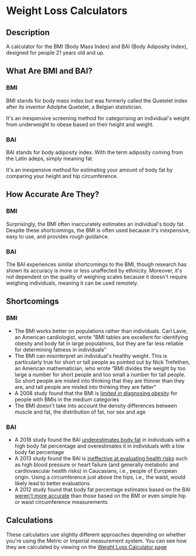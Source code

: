 # Weight Loss Calculators

## Description
A calculator for the BMI (Body Mass Index) and BAI (Body Adiposity Index), designed for people 21 years old and up.

## What Are BMI and BAI?
### BMI
BMI stands for body mass index but was formerly called the Quetelet index after its inventor Adolphe Quetelet, a Belgian statistician.

It's an inexpensive screening method for categorising an individual's weight from underweight to obese based on their height and weight.

### BAI
BAI stands for body adiposity index. With the term adiposity coming from the Latin adeps, simply meaning fat.

It's an inexpensive method for estimating your amount of body fat by comparing your height and hip circumference.

## How Accurate Are They?
### BMI
Surprisingly, the BMI often inaccurately estimates an individual's body fat. Despite these shortcomings, the BMI is often used because it's inexpensive, easy to use, and provides rough guidance.

### BAI
The BAI experiences similar shortcomings to the BMI, though research has shown its accuracy is more or less unaffected by ethnicity. Moreover, it's not dependent on the quality of weighing scales because it doesn't require weighing individuals, meaning it can be used remotely.

## Shortcomings
### BMI
- The BMI works better on populations rather than individuals. Carl Lavie, an American cardiologist, wrote “BMI tables are excellent for identifying obesity and body fat in large populations, but they are far less reliable for determining fatness in individuals”
- The BMI can misinterpret an individual's healthy weight. This is particularly true for short or tall people as pointed out by Nick Trefethen, an American mathematician, who wrote “BMI divides the weight by too large a number for short people and too small a number for tall people. So short people are misled into thinking that they are thinner than they are, and tall people are misled into thinking they are fatter”
- A 2008 study found that the BMI is [limited in diagnosing obesity](https://www.ncbi.nlm.nih.gov/pmc/articles/PMC2877506/#abstract-1title) for people with BMIs in the medium categories
- The BMI doesn't take into account the density differences between muscle and fat, the distribution of fat, nor sex and age
### BAI
- A 2018 study found the BAI [underestimates body fat](https://academic.oup.com/advances/article/9/5/617/5098389#121317705) in individuals with a high body fat percentage and overestimates it in individuals with a low body fat percentage
- A 2013 study found the BAI is [ineffective at evaluating health risks](https://journals.plos.org/plosone/article?id=10.1371/journal.pone.0063999#s4) such as high blood pressure or heart failure (and generally metabolic and cardiovascular health risks) in Caucasians, i.e., people of European origin. Using a circumference just above the hips, i.e., the waist, would likely lead to better evaluations
- A 2012 study found that body fat percentage estimates based on the BAI [weren't more accurate](https://www.ncbi.nlm.nih.gov/pmc/articles/PMC3477292/#S7title) than those based on the BMI or even simple hip or waist circumference measurements

## Calculations
These calculators use slightly different approaches depending on whether you're using the Metric or Imperial measurement system. You can see how they are calculated by viewing on the [Weight Loss Calculator page](https://chrisnewton.dev/weight-loss-calculator)
